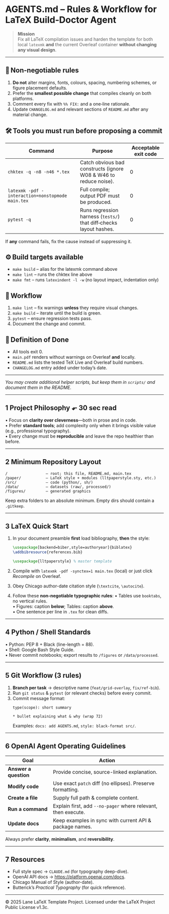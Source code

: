 # AGENTS.md – Rules & Workflow for LaTeX Build‑Doctor Agent
> **Mission**  
> Fix all LaTeX compilation issues and harden the template for both local `latexmk`
> **and** the current Overleaf container **without changing any visual design**.

---

## 📜 Non‑negotiable rules
1. **Do not** alter margins, fonts, colours, spacing, numbering schemes, or figure placement defaults.  
2. Prefer the **smallest possible change** that compiles cleanly on both platforms.  
3. Comment every fix with `%% FIX:` and a one‑line rationale.  
4. Update `CHANGELOG.md` and relevant sections of `README.md` after any material change.

## 🛠 Tools you must run before proposing a commit
| Command | Purpose | Acceptable exit code |
|---------|---------|----------------------|
| `chktex -q -n8 -n46 *.tex` | Catch obvious bad constructs (ignore W08 & W46 to reduce noise). | 0 |
| `latexmk -pdf -interaction=nonstopmode main.tex` | Full compile; output PDF must be produced. | 0 |
| `pytest -q` | Runs regression harness (`tests/`) that diff‑checks layout hashes. | 0 |

If **any** command fails, fix the cause instead of suppressing it.

## ⚙️ Build targets available
* `make build` – alias for the latexmk command above  
* `make lint` – runs the chktex line above  
* `make fmt` – runs `latexindent -l -w` (no layout impact, indentation only)

## 🔄 Workflow
1. `make lint` – fix warnings **unless** they require visual changes.  
2. `make build` – iterate until the build is green.  
3. `pytest` – ensure regression tests pass.  
4. Document the change and commit.

## 🏁 Definition of Done
* All tools exit 0.  
* `main.pdf` renders without warnings on Overleaf **and** locally.  
* `README.md` lists the tested TeX Live and Overleaf build numbers.  
* `CHANGELOG.md` entry added under today’s date.

---

*You may create additional helper scripts, but keep them in `scripts/` and document them in the README.*

---

## 1  Project Philosophy  ⬐ 30 sec read

• Focus on **clarity over cleverness**—both in prose and in code.  
• Prefer **standard tools**; add complexity only when it brings visible value (e.g., professional typography).  
• Every change must be **reproducible** and leave the repo healthier than before.

---

## 2  Minimum Repository Layout

```text
/                 – root; this file, README.md, main.tex
/paper/           – LaTeX style + modules (lltpaperstyle.sty, etc.)
/src/             – code (python/, sh/)
/data/            – datasets (raw/, processed/)
/figures/         – generated graphics
```

Keep extra folders to an absolute minimum.  Empty dirs should contain a `.gitkeep`.

---

## 3  LaTeX Quick Start

1. In your document preamble **first** load bibliography, **then** the style:

   ```latex
   \usepackage[backend=biber,style=authoryear]{biblatex}
   \addbibresource{references.bib}

   \usepackage{lltpaperstyle} % master template
   ```
2. Compile with `latexmk -pdf -synctex=1 main.tex` (local) or just click *Recompile* on Overleaf.
3. Obey Chicago author-date citation style (`\textcite`, `\autocite`).
4. Follow these **non-negotiable typographic rules**:
   • Tables use `booktabs`, no vertical rules.  
   • Figures: caption **below**; Tables: caption **above**.  
   • One sentence per line in `.tex` for clean diffs.

---

## 4  Python / Shell Standards

• Python: PEP 8 + Black (line-length = 88).  
• Shell: Google Bash Style Guide.  
• Never commit notebooks; export results to `/figures` or `/data/processed`.

---

## 5  Git Workflow (3 rules)

1. **Branch per task** → descriptive name (`feat/grid-overlay`, `fix/ref-bib`).
2. Run `git status` & `pytest` (or relevant checks) before every commit.  
3. Commit message format:
   ```text
   type(scope): short summary

   * bullet explaining what & why (wrap 72)
   ```
   Examples: `docs: add AGENTS.md`, `style: black-format src/`.

---

## 6  OpenAI Agent Operating Guidelines

| Goal                      | Action                                                        |
|---------------------------|---------------------------------------------------------------|
| **Answer a question**     | Provide concise, source-linked explanation.                   |
| **Modify code**           | Use exact `patch` diff (no ellipses). Preserve formatting.    |
| **Create a file**         | Supply full path & complete content.                          |
| **Run a command**         | Explain first, add `--no-pager` where relevant, then execute. |
| **Update docs**           | Keep examples in sync with current API & package names.       |

Always prefer **clarity**, **minimalism**, and **reversibility**.

---

## 7  Resources

* Full style spec → `CLAUDE.md` (for typography deep-dive).  
* OpenAI API docs → <https://platform.openai.com/docs>.  
* Chicago Manual of Style (author-date).  
* Butterick’s *Practical Typography* (for quick reference).

---

© 2025 Lane LaTeX Template Project.  Licensed under the LaTeX Project Public License v1.3c.
